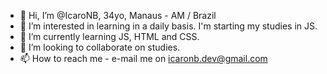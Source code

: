 - 👋 Hi, I’m @IcaroNB, 34yo, Manaus - AM / Brazil
- 👀 I’m interested in learning in a daily basis. I'm starting my studies in JS.
- 🌱 I’m currently learning JS, HTML and CSS.
- 💞️ I’m looking to collaborate on studies.
- 📫 How to reach me - e-mail me on icaronb.dev@gmail.com

